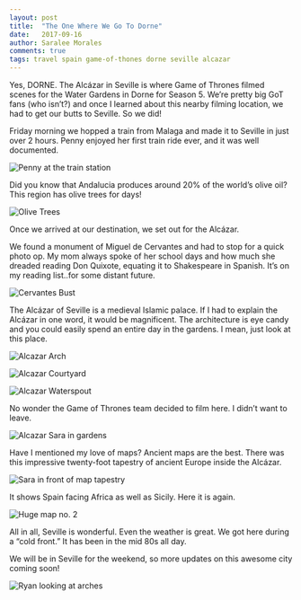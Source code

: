```yaml
---
layout: post
title:  "The One Where We Go To Dorne"
date:   2017-09-16
author: Saralee Morales
comments: true
tags: travel spain game-of-thones dorne seville alcazar
---
```


Yes, DORNE. The Alcázar in Seville is where Game of Thrones filmed scenes for the Water Gardens in Dorne for Season 5. We’re pretty big GoT fans (who isn’t?) and once I learned about this nearby filming location, we had to get our butts to Seville. 
So we did!


Friday morning we hopped a train from Malaga and made it to Seville in just over 2 hours. Penny enjoyed her first train ride ever, and it was well documented. 


![Penny at the train station][penny_train_station]


Did you know that Andalucia produces around 20% of the world’s olive oil? This region has olive trees for days! 


![Olive Trees][olive_trees]


Once we arrived at our destination, we set out for the Alcázar. 


We found a monument of Miguel de Cervantes and had to stop for a quick photo op. My mom always spoke of her school days and how much she dreaded reading Don Quixote, equating it to Shakespeare in Spanish. It’s on my reading list..for some distant future. 


![Cervantes Bust][cervantes]


The Alcázar of Seville is a medieval Islamic palace. If I had to explain the Alcázar in one word, it would be magnificent. The architecture is eye candy and you could easily spend an entire day in the gardens. I mean, just look at this place. 


![Alcazar Arch][alcazar_arch]


![Alcazar Courtyard][alcazar_courtyard]


![Alcazar Waterspout][alcazar_waterspout]


No wonder the Game of Thrones team decided to film here. I didn’t want to leave. 


![Alcazar Sara in gardens][sara_gardens]


Have I mentioned my love of maps? Ancient maps are the best. There was this impressive twenty-foot tapestry of ancient Europe inside the Alcázar. 


![Sara in front of map tapestry][sara_map]


It shows Spain facing Africa as well as Sicily. Here it is again. 


![Huge map no. 2][map_2]


All in all, Seville is wonderful. Even the weather is great. We got here during a “cold front.” It has been in the mid 80s all day. 


We will be in Seville for the weekend, so more updates on this awesome city coming soon!


![Ryan looking at arches][ryan_arches]


[ryan_arches]:          https://s3.amazonaws.com/fiveweeksabroad/09162017/AlcazarRyanArch.jpg
[map_2]:                https://s3.amazonaws.com/fiveweeksabroad/09162017/AlcazarMap.jpg
[sara_map]:             https://s3.amazonaws.com/fiveweeksabroad/09162017/AlcazarSaraMap.jpg
[sara_gardens]:         https://s3.amazonaws.com/fiveweeksabroad/09162017/AlcazarSara.jpg
[alcazar_waterspout]:   https://s3.amazonaws.com/fiveweeksabroad/09162017/AlcazarSpout.jpg
[alcazar_courtyard]:    https://s3.amazonaws.com/fiveweeksabroad/09162017/AlcazarCourt.jpg
[alcazar_arch]:         https://s3.amazonaws.com/fiveweeksabroad/09162017/AlcazarArch.jpg
[cervantes]:            https://s3.amazonaws.com/fiveweeksabroad/09162017/Cervantes.jpg
[penny_train_station]:  https://s3.amazonaws.com/fiveweeksabroad/09162017/PennyTrain.jpg
[olive_trees]:          https://s3.amazonaws.com/fiveweeksabroad/09162017/Olives.jpg

